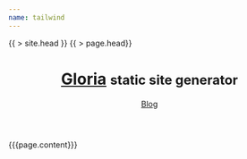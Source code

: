 ```yaml
---
name: tailwind
---
```


<!DOCTYPE html>
<html lang="en">

<head>
  <meta charset="UTF-8">
  <meta name="viewport" content="width=device-width, initial-scale=1.0">
  <!-- @TODO: replace with tailwind cli because this is bringing in too much kbs - but this is faster for now -->
  <script src="https://cdn.tailwindcss.com"></script>
  <title>{{ > page.title }}</title>
  {{ > site.head }}
  {{ > page.head}}
</head>

<body>
  <header class="container">
    <div class="page-header">
      <h1 class="text-3xl font-bold underline">
        <a href="/">Gloria</a> <small>static site generator</small>
      </h1>
    </div>
    <nav>
      <a href="/blog">Blog</a>
    </nav>
  </header>
  {{{page.content}}}
</body>

</html>
